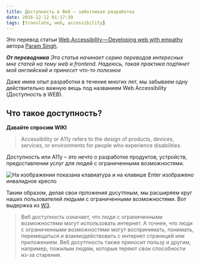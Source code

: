 ```yaml
---
title: Доступность в Веб – заботливая разработка
date: 2016-12-12 01:17:39
tags: [translate, web, accessibility]
---
```



Это перевод статьи [Web Accessibility — Developing web with empathy](https://medium.com/@paramsingh_66174/web-accessibility-developing-web-with-empathy-2aee08ebe97c#.tbcjnx5sc "Web Accessibility — Developing web with empathy") автора [Param Singh](https://medium.com/@paramsingh_66174?source=post_header_lockup).


***От переводчика***
*Эта статья начинает серию переводов интересных мне статей на тему web и frontend. Надеюсь, такая практика подтянет мой английский и принесет что-то полезное*


Даже имея опыт разработки в течение многих лет, мы забываем одну действительно важную вещь под названием Web Accessibility (Доступность в WEB).

Что такое доступность?
----------------------
**Давайте спросим WIKI**
>Accessibility or A11y refers to the design of products, devices, services, or environments for people who experience disabilities.

Доступность или A11y – это нечто о разработке продуктов, устройств, предоставлении услуг для людей с ограниченными возможностями.


![На изображении показана клавиатура и на клавише Enter изображено инвалидное кресло](/images/accessibility-pic1.jpeg "На изображении показана клавиатура и на клавише Enter изображено инвалидное кресло")

Таким образом, делая свои прложения досутпным, мы расширяем круг наших пользователей людьми с ограниченными возможностями. Вот выдержка из [W3](https://www.w3.org/WAI/intro/accessibility.php).
>Веб доступность означает, что люди с ограниченными возможностями могут использовать интернет. А точнее, что люди с ограниченными возможностями могут воспринимать, понимать, перемещаться и взаимодействовать с интернет страницей или приложением. Веб досутпность также приносит пользу и другим, например, пожилым людям, которые теряют свои способности из-за старения.

